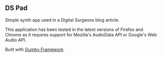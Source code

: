 DS Pad
-----------

Simple synth app used in a Digital Surgeons blog article.

This application has been tested in the latest versions of Firefox and Chrome as it requires support for Mozilla's AudioData API or Google's Web Audio API.

Built with [Gumby Framework](http://gumbyframework.com/).